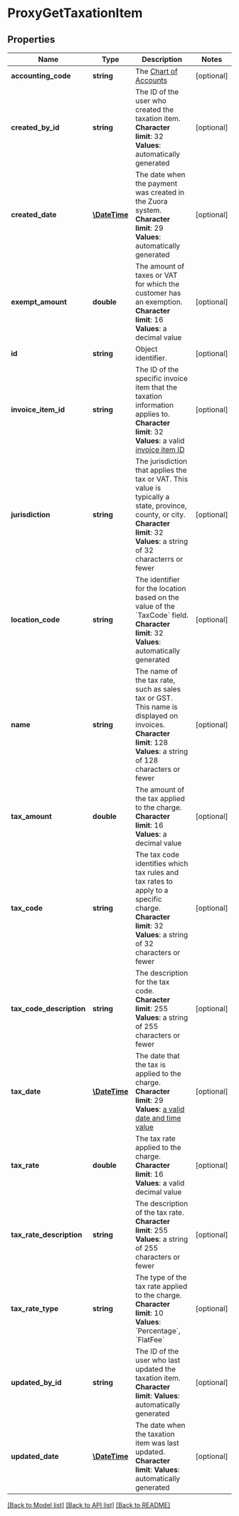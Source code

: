 # ProxyGetTaxationItem

## Properties
Name | Type | Description | Notes
------------ | ------------- | ------------- | -------------
**accounting_code** | **string** | The [Chart of Accounts](/CB_Billing/W_Billing_and_Payments_Settings/V_Configure_Accounting_Codes/D_Set_Up_Chart_of_Accounts) | [optional] 
**created_by_id** | **string** | The ID of the user who created the taxation item. **Character limit**: 32 **Values**: automatically generated | [optional] 
**created_date** | [**\DateTime**](\DateTime.md) | The date when the payment was created in the Zuora system. **Character limit**: 29 **Values**: automatically generated | [optional] 
**exempt_amount** | **double** | The amount of taxes or VAT for which the customer has an exemption. **Character limit**: 16 **Values**: a decimal value | [optional] 
**id** | **string** | Object identifier. | [optional] 
**invoice_item_id** | **string** | The ID of the specific invoice item that the taxation information applies to. **Character limit**: 32 **Values**: a valid [invoice item ID](https://knowledgecenter.zuora.com/DC_Developers/SOAP_API/E1_SOAP_API_Object_Reference/InvoiceItem) | [optional] 
**jurisdiction** | **string** | The jurisdiction that applies the tax or VAT. This value is typically a state, province, county, or city. **Character limit**: 32 **Values**: a string of 32 characterrs or fewer | [optional] 
**location_code** | **string** | The identifier for the location based on the value of the &#x60;TaxCode&#x60; field. **Character limit**: 32 **Values**: automatically generated | [optional] 
**name** | **string** | The name of the tax rate, such as sales tax or GST. This name is displayed on invoices. **Character limit**: 128 **Values**: a string of 128 characters or fewer | [optional] 
**tax_amount** | **double** | The amount of the tax applied to the charge. **Character limit**: 16 **Values**: a decimal value | [optional] 
**tax_code** | **string** | The tax code identifies which tax rules and tax rates to apply to a specific charge. **Character limit**: 32 **Values**: a string of 32 characters or fewer | [optional] 
**tax_code_description** | **string** | The description for the tax code. **Character limit**: 255 **Values**: a string of 255 characters or fewer | [optional] 
**tax_date** | [**\DateTime**](Date.md) | The date that the tax is applied to the charge. **Character limit**: 29 **Values**: [a valid date and time value](/CB_Billing/WA_Dates_in_Zuora/A_Date_and_dateTime_Format) | [optional] 
**tax_rate** | **double** | The tax rate applied to the charge. **Character limit**: 16 **Values**: a valid decimal value | [optional] 
**tax_rate_description** | **string** | The description of the tax rate. **Character limit**: 255 **Values**: a string of 255 characters or fewer | [optional] 
**tax_rate_type** | **string** | The type of the tax rate applied to the charge. **Character limit**: 10 **Values**: &#x60;Percentage&#x60;, &#x60;FlatFee&#x60; | [optional] 
**updated_by_id** | **string** | The ID of the user who last updated the taxation item. **Character limit**: **Values**: automatically generated | [optional] 
**updated_date** | [**\DateTime**](\DateTime.md) | The date when the taxation item was last updated. **Character limit**: **Values**: automatically generated | [optional] 

[[Back to Model list]](../README.md#documentation-for-models) [[Back to API list]](../README.md#documentation-for-api-endpoints) [[Back to README]](../README.md)



